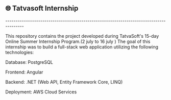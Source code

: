 
<h2> 🌐 Tatvasoft Internship </h2>
---------------------------------------------------------------------------------------

This repository contains the project developed during TatvaSoft's 15-day Online Summer Internship Program.(2 july to 16 july )
The goal of this internship was to build a full-stack web application utilizing the following technologies:

Database: PostgreSQL

Frontend: Angular

Backend: .NET (Web API, Entity Framework Core, LINQ)

Deployment: AWS Cloud Services

